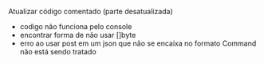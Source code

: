 Atualizar código comentado (parte desatualizada)
- codigo não funciona pelo console
- encontrar forma de não usar []byte
- erro ao usar post em um json que não se encaixa no formato Command não está sendo tratado

